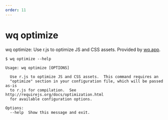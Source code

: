 ```yaml
---
order: 11
---
```


wq optimize
===========

wq optimize: Use r.js to optimize JS and CSS assets.
Provided by [wq.app](https://wq.io/wq.app).

```shell
$ wq optimize --help

Usage: wq optimize [OPTIONS]

  Use r.js to optimize JS and CSS assets.  This command requires an
  "optimize" section in your configuration file, which will be passed as-is
  to r.js for compilation.  See http://requirejs.org/docs/optimization.html
  for available configuration options.

Options:
  --help  Show this message and exit.
```
